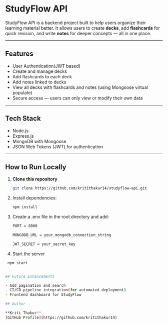 # StudyFlow API

StudyFlow API is a backend project built to help users organize their learning material better.
It allows users to create **decks**, add **flashcards** for quick revision, and write **notes** for deeper concepts — all in one place.

---

## Features
- User Authentication(JWT based)
- Create and manage decks
- Add flashcards to each deck
- Add notes linked to decks
- View all decks with flashcards and notes (using Mongoose virtual populate)
- Secure access — users can only view or modify their own data

---

## Tech Stack
- Node.js
- Express.js
- MongoDB with Mongoose
- JSON Web Tokens (JWT) for authentication

---

##  How to Run Locally

1. **Clone this repository**
   ```bash
   git clone https://github.com/kritithakur14/studyflow-api.git

2. Install dependencies:
   ```bash
   npm install

3. Create a .env file in the root directory and add:
   ```bash
   PORT = 8000

   MONGODB_URL = your_mongodb_connection_string

   JWT_SECRET = your_secret_key

4. Start the server
  ```bash
   npm start


## Future Enhancements

- Add pagination and search
- CI/CD pipeline integration(for automated deployment)
- Frontend dashboard for StudyFlow

## Author

**Kriti Thakur**
[GitHub Profile](https://github.com/kritithakur14)